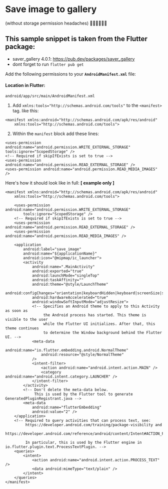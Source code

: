 # Save image to gallery 
(without storage permission headaches) 🤦‍♂️🤦‍♂️🤦‍♂️


This sample snippet is taken from the Flutter package: 
---
- saver_gallery 4.0.1: https://pub.dev/packages/saver_gallery
- dont forget to run `flutter pub get`

Add the following permissions to your **`AndroidManifest.xml`** file:

#### Location in Flutter:

`android/app/src/main/AndroidManifest.xml`

1. Add `xmlns:tools="http://schemas.android.com/tools"` to the `<manifest>` tag. like this:

```
<manifest xmlns:android="http://schemas.android.com/apk/res/android"
    xmlns:tools="http://schemas.android.com/tools">

```

2. Within the `manifest` block add these lines:

```
<uses-permission android:name="android.permission.WRITE_EXTERNAL_STORAGE" tools:ignore="ScopedStorage" />
<!-- Required if skipIfExists is set to true -->
<uses-permission android:name="android.permission.READ_EXTERNAL_STORAGE" />
<uses-permission android:name="android.permission.READ_MEDIA_IMAGES" />
```


Here's how it should look like in full: **[ example only ]**

```
<manifest xmlns:android="http://schemas.android.com/apk/res/android"
    xmlns:tools="http://schemas.android.com/tools">

    <uses-permission android:name="android.permission.WRITE_EXTERNAL_STORAGE"
        tools:ignore="ScopedStorage" />
    <!-- Required if skipIfExists is set to true -->
    <uses-permission android:name="android.permission.READ_EXTERNAL_STORAGE" />
    <uses-permission android:name="android.permission.READ_MEDIA_IMAGES" />

    <application
        android:label="save_image"
        android:name="${applicationName}"
        android:icon="@mipmap/ic_launcher">
        <activity
            android:name=".MainActivity"
            android:exported="true"
            android:launchMode="singleTop"
            android:taskAffinity=""
            android:theme="@style/LaunchTheme"
            android:configChanges="orientation|keyboardHidden|keyboard|screenSize|smallestScreenSize|locale|layoutDirection|fontScale|screenLayout|density|uiMode"
            android:hardwareAccelerated="true"
            android:windowSoftInputMode="adjustResize">
            <!-- Specifies an Android theme to apply to this Activity as soon as
                 the Android process has started. This theme is visible to the user
                 while the Flutter UI initializes. After that, this theme continues
                 to determine the Window background behind the Flutter UI. -->
            <meta-data
                android:name="io.flutter.embedding.android.NormalTheme"
                android:resource="@style/NormalTheme"
            />
            <intent-filter>
                <action android:name="android.intent.action.MAIN" />
                <category android:name="android.intent.category.LAUNCHER" />
            </intent-filter>
        </activity>
        <!-- Don't delete the meta-data below.
             This is used by the Flutter tool to generate GeneratedPluginRegistrant.java -->
        <meta-data
            android:name="flutterEmbedding"
            android:value="2" />
    </application>
    <!-- Required to query activities that can process text, see:
         https://developer.android.com/training/package-visibility and
         https://developer.android.com/reference/android/content/Intent#ACTION_PROCESS_TEXT.

         In particular, this is used by the Flutter engine in io.flutter.plugin.text.ProcessTextPlugin. -->
    <queries>
        <intent>
            <action android:name="android.intent.action.PROCESS_TEXT" />
            <data android:mimeType="text/plain" />
        </intent>
    </queries>
</manifest>
```
